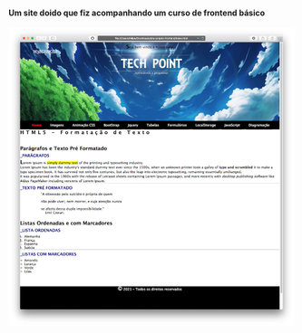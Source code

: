 #### Um site doido que fiz acompanhando um curso de frontend básico

<img src="exemplo.png" alt="Exemplo" />